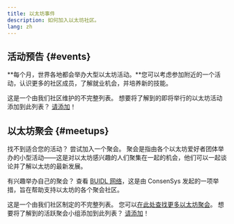 ```yaml
---
title: 以太坊事件
description: 如何加入以太坊社区。
lang: zh
---
```


## 活动预告 {#events}

**每个月，世界各地都会举办大型以太坊活动。**您可以考虑参加附近的一个活动，认识更多的社区成员，了解就业机会，并培养新的技能。

<UpcomingEventsList/>

这是一个由我们社区维护的不完整列表。 想要将了解到的即将举行的以太坊活动添加到此列表？ [请添加](https://github.com/ethereum/ethereum-org-website/blob/dev/src/data/community-events.json)！

## 以太坊聚会 {#meetups}

找不到适合您的活动？ 尝试加入一个聚会。 聚会是指由各个以太坊爱好者团体举办的小型活动——这是对以太坊感兴趣的人们聚集在一起的机会，他们可以一起谈论并了解以太坊的最新发展。

<MeetupList />

有兴趣举办自己的聚会？ 查看 [BUIDL 网络](https://consensys.net/developers/buidlnetwork/)，这是由 ConsenSys 发起的一项举措，旨在帮助支持以太坊的各个聚会社区。

这是一个由我们社区制定的不完整列表。 您可以[在此处查找更多以太坊聚会](https://www.meetup.com/topics/ethereum/)。 想要将了解到的活跃聚会小组添加到此列表？ [请添加](https://github.com/ethereum/ethereum-org-website/blob/dev/src/data/community-meetups.json)！
